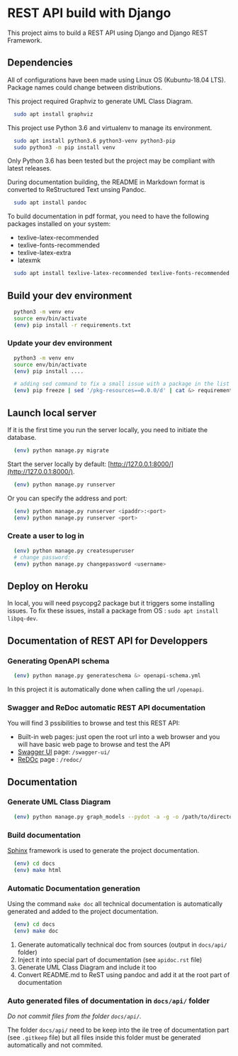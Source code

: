 # REST API build with Django

This project aims to build a REST API using Django and Django REST Framework.

## Dependencies

All of configurations have been made using Linux OS (Kubuntu-18.04 LTS). Package names could change between distributions.

This project required Graphviz to generate UML Class Diagram.

```bash
  sudo apt install graphviz
```

This project use Python 3.6 and virtualenv to manage its environment.

```bash
  sudo apt install python3.6 python3-venv python3-pip
  sudo python3 -m pip install venv
```

Only Python 3.6 has been tested but the project may be compliant with latest releases.

During documentation building, the README in Markdown format is converted to ReStructured Text unsing Pandoc.

```bash
  sudo apt install pandoc
```

To build documentation in pdf format, you need to have the following packages installed on your system:

* texlive-latex-recommended
* texlive-fonts-recommended
* texlive-latex-extra
* latexmk

```bash
  sudo apt install texlive-latex-recommended texlive-fonts-recommended texlive-latex-extra latexmk
```

## Build your dev environment

```bash
  python3 -m venv env
  source env/bin/activate
  (env) pip install -r requirements.txt
```

### Update your dev environment

```bash
  python3 -m venv env
  source env/bin/activate
  (env) pip install ....

  # adding sed command to fix a small issue with a package in the list
  (env) pip freeze | sed '/pkg-resources==0.0.0/d' | cat &> requirements.txt
```

## Launch local server

If it is the first time you run the server locally, you need to initiate the database.

```bash
  (env) python manage.py migrate
```

Start the server locally by default: [http://127.0.0.1:8000/](http://127.0.0.1:8000/).

```bash
  (env) python manage.py runserver
```

Or you can specify the address and port:

```bash
  (env) python manage.py runserver <ipaddr>:<port>
  (env) python manage.py runserver <port>
```

### Create a user to log in

```bash
  (env) python manage.py createsuperuser
  # change password:
  (env) python manage.py changepassword <username>
```

## Deploy on Heroku

In local, you will need psycopg2 package but it triggers some installing issues.
To fix these issues, install a package from OS : `sudo apt install libpq-dev`.

## Documentation of REST API for Developpers

### Generating OpenAPI schema

```bash
  (env) python manage.py generateschema &> openapi-schema.yml
```

In this project it is automatically done when calling the url `/openapi`.

### Swagger and ReDoc automatic REST API documentation

You will find 3 pssibilities to browse and test this REST API:

* Built-in web pages: just open the root url into a web browser and you will have basic web page to browse and test the API
* [Swagger UI](https://swagger.io/) page: `/swagger-ui/`
* [ReDOc](https://github.com/Redocly/redoc) page : `/redoc/`

## Documentation

### Generate UML Class Diagram

```bash
  (env) python manage.py graph_models --pydot -a -g -o /path/to/directory/app_uml_class_diagram.png
```

### Build documentation

[Sphinx](http://www.sphinx-doc.org/en/master/) framework is used to generate the project documentation.

```bash
  (env) cd docs
  (env) make html
```

### Automatic Documentation generation

Using the command `make doc` all technical documentation is automatically generated and added to the project documentation.

```bash
  (env) cd docs
  (env) make doc
```

1. Generate automatically technical doc from sources (output in `docs/api/` folder)
2. Inject it into special part of documentation (see `apidoc.rst` file)
3. Generate UML Class Diagram and include it too
4. Convert README.md to ReST using pandoc and add it at the root part of documentation

### Auto generated files of documentation in `docs/api/` folder

_Do not commit files from the folder `docs/api/`._

The folder `docs/api/` need to be keep into the ile tree of documentation part
(see `.gitkeep` file) but all files inside this folder must be generated
automatically and not commited.
